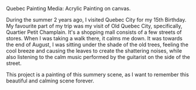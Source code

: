 Quebec Painting
Media: Acrylic Painting on canvas. 

During the summer 2 years ago, I visited Quebec City for my 15th Birthday. My favourite part of my trip was my visit of Old Quebec City, specifically, Quartier Petit Champlain. It's a shopping mall consists of a few streets of stores. When I was taking a walk there, it calms me down. It was towards the end of August, I was sitting under the shade of the old trees, feeling the cool breeze and causing the leaves to create the shattering noises, while also listening to the calm music performed by the guitarist on the side of the street.  

This project is a painting of this summery scene, as I want to remember this beautiful and calming scene forever. 
